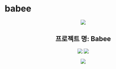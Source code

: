 # babee
<div align="center">
<img src="https://capsule-render.vercel.app/api?type=waving&color=black&height=200&section=header&text=TeamProject&fontSize=90" />
  <h2 text-align="center">프로젝트 명: Babee</h2>
  
  <img src="https://github.com/mokapome/babee/assets/142473323/f00ba41d-336e-4542-9527-36d4d2c64b15" />
<img src=https://github.com/mokapome/babee/assets/142473323/c1eb6e0d-b4ab-4ac4-8a63-062be1001ff7"/>

  
<img src="https://github-readme-stats.vercel.app/api/top-langs/?username=mokapome&layout=compact" /><br><br>
  
</div>
